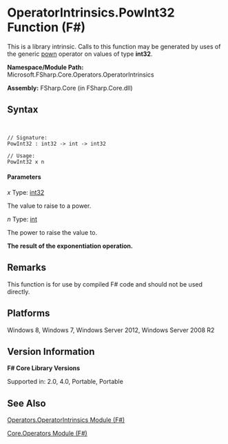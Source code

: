 # OperatorIntrinsics.PowInt32 Function (F#)

This is a library intrinsic. Calls to this function may be generated by uses of the generic [pown](http://msdn.microsoft.com/en-us/library/c6163b1d-a8f9-4a87-8704-f34d8b2918ff) operator on values of type **int32**.

**Namespace/Module Path:** Microsoft.FSharp.Core.Operators.OperatorIntrinsics

**Assembly:** FSharp.Core (in FSharp.Core.dll)


## Syntax


```


// Signature:
PowInt32 : int32 -> int -> int32

// Usage:
PowInt32 x n

```



#### Parameters
*x*
Type: [int32](http://msdn.microsoft.com/en-us/library/6ab0ea34-03db-4874-a265-bef9c64f8eff)


The value to raise to a power.


*n*
Type: [int](http://msdn.microsoft.com/en-us/library/025d5455-3622-4ea5-9573-3ecbd4ee1375)


The power to raise the value to.



**The result of the exponentiation operation.**
## Remarks
This function is for use by compiled F# code and should not be used directly.


## Platforms
Windows 8, Windows 7, Windows Server 2012, Windows Server 2008 R2


## Version Information
**F# Core Library Versions**

Supported in: 2.0, 4.0, Portable, Portable




## See Also
[Operators.OperatorIntrinsics Module &#40;F&#35;&#41;](Operators.OperatorIntrinsics-Module-%5BFSharp%5D.md)

[Core.Operators Module &#40;F&#35;&#41;](Core.Operators-Module-%5BFSharp%5D.md)


